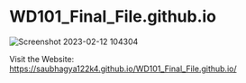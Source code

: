 # WD101_Final_File.github.io

![Screenshot 2023-02-12 104304](https://user-images.githubusercontent.com/106757586/218294429-efeddbc7-d851-4f3d-a829-45d68c403615.png)

Visit the Website:
https://saubhagya122k4.github.io/WD101_Final_File.github.io/
